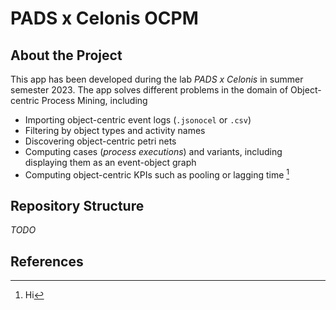 # PADS x Celonis OCPM



## About the Project

This app has been developed during the lab *PADS x Celonis* in summer semester 2023.
The app solves different problems in the domain of Object-centric Process Mining, including

* Importing object-centric event logs (`.jsonocel` or `.csv`)
* Filtering by object types and activity names
* Discovering object-centric petri nets
* Computing cases (*process executions*) and variants, including displaying them as an event-object graph
* Computing object-centric KPIs such as pooling or lagging time [^opera]

## Repository Structure

*TODO*

## References

[^opera]: Hi
